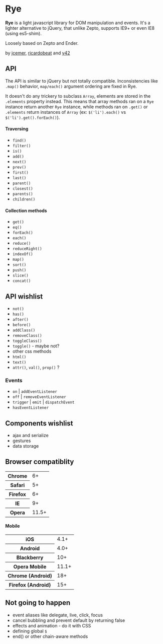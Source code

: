 Rye
===

**Rye** is a light javascript library for DOM manipulation and events. It's a lighter alternative to jQuery, that unlike Zepto, supports IE9+ or even IE8 (using es5-shim).

Loosely based on Zepto and Ender.

by [jcemer](http://github.com/jcemer), [ricardobeat](http://github.com/ricardobeat) and [v42](http://github.com/v42)

API
---

The API is similar to jQuery but not totally compatible. Inconsistencies like `.map()` behavior, `map/each()` argument ordering are fixed in Rye.

It doesn't do any trickery to subclass `Array`, elements are stored in the `.elements` property instead. This means that array methods ran on a `Rye` instance return another `Rye` instance, while methods ran on `.get()` or `.elements` return instances of `Array` (ex: `$('li').each()` vs `$('li').get().forEach()`).

#### Traversing

- `find()`
- `filter()`
- `is()`
- `add()`
- `next()`
- `prev()`
- `first()`
- `last()`
- `parent()`
- `closest()`
- `parents()`
- `children()`

#### Collection methods

- `get()`
- `eq()`
- `forEach()`
- `each()`
- `reduce()`
- `reduceRight()`
- `indexOf()`
- `map()`
- `sort()`
- `push()`
- `slice()`
- `concat()`


API wishlist
------------

- `not()`
- `has()`
- `after()`
- `before()`
- `addClass()`
- `removeClass()`
- `toggleClass()`
- `toggle()` - maybe not?
- other css methods
- `html()`
- `text()`
- `attr()`, `val()`, `prop()` ?

### Events
 
- `on` | `addEventListener`
- `off` | `removeEventListener`
- `trigger` | `emit` | `dispatchEvent`
- `hasEventListener`

Components wishlist
-------------------

- ajax and serialize
- gestures
- data storage

Browser compatiblity
--------------------

<table>
    <tr>
        <th>Chrome</th>
        <td>6+</td>
    </tr>
    <tr>
        <th>Safari</th>
        <td>5+</td>
    </tr>
    <tr>
        <th>Firefox</th>
        <td>6+</td>
    </tr>
    <tr>
        <th>IE</th>
        <td>9+</td>
    </tr>
    <tr>
        <th>Opera</th>
        <td>11.5+</td>
    </tr>
</table>

#### Mobile

<table>
    <tr>
        <th>iOS</th>
        <td>4.1+</td>
    </tr>
    <tr>
        <th>Android</th>
        <td>4.0+</td>
    </tr>
    <tr>
        <th>Blackberry</th>
        <td>10+</td>
    </tr>
    <tr>
        <th>Opera Mobile</th>
        <td>11.1+</td>
    </tr>
    <tr>
        <th>Chrome (Android)</th>
        <td>18+</td>
    </tr>
    <tr>
        <th>Firefox (Android)</th>
        <td>15+</td>
    </tr>
</table>

Not going to happen
------------

- event aliases like delegate, live, click, focus
- cancel bubbling and prevent default by returning false
- effects and animation - do it with CSS
- defining global `$`
- end() or other chain-aware methods
